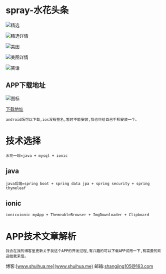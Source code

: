 # spray-水花头条

![精选](http://upload-images.jianshu.io/upload_images/2728175-d8eaa55c72361e9d.PNG?imageMogr2/auto-orient/strip%7CimageView2/2/w/1240)

![精选详情](http://upload-images.jianshu.io/upload_images/2728175-fd5bf3119d91dc12.PNG?imageMogr2/auto-orient/strip|imageView2/2/w/1240)

![美图](http://upload-images.jianshu.io/upload_images/2728175-81e3645d4f7b695a.PNG?imageMogr2/auto-orient/strip%7CimageView2/2/w/1240)

![美图详情](http://upload-images.jianshu.io/upload_images/2728175-6c353c40462edbad.PNG?imageMogr2/auto-orient/strip|imageView2/2/w/1240)

![笑话](http://upload-images.jianshu.io/upload_images/2728175-11bc2b40573b80f2.PNG?imageMogr2/auto-orient/strip%7CimageView2/2/w/1240)

## APP下载地址

![图标](http://upload-images.jianshu.io/upload_images/2728175-90fda6375d617e2c.png?imageMogr2/auto-orient/strip%7CimageView2/2/w/1240)

[下载地址](https://www.pgyer.com/0qj6)

    android版可以下载,ios没有签名,暂时不能安装,我也只给自己手机安装一个。

# 技术选择

    水花一现=java + mysql + ionic

## java

    java后端=spring boot + spring data jpa + spring security + spring thymeleaf

## ionic

    ionic=ionic myApp + ThemeableBrowser + ImgDownloader + Clipboard

# APP技术文章解析

    我会在我的博客里更新关于我这个APP的开发过程,有兴趣的可以下载APP试用一下,有需要的欢迎给我来信。

博客:[www.shuihua.me](www.shuihua.me)
邮箱:[shangjing105@163.com](shangjing105@163.com)